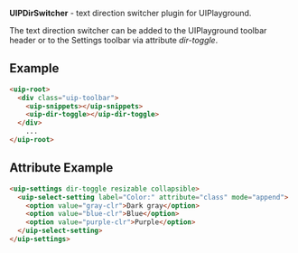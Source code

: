 **UIPDirSwitcher** - text direction switcher plugin for UIPlayground.

The text direction switcher can be added to the UIPlayground toolbar header or to the Settings toolbar
via attribute *dir-toggle*.

## Example

```html
<uip-root>
  <div class="uip-toolbar">
    <uip-snippets></uip-snippets>
    <uip-dir-toggle></uip-dir-toggle>
  </div>
    ...
</uip-root>
```
## Attribute Example

```html
<uip-settings dir-toggle resizable collapsible>
  <uip-select-setting label="Color:" attribute="class" mode="append">
    <option value="gray-clr">Dark gray</option>
    <option value="blue-clr">Blue</option>
    <option value="purple-clr">Purple</option>
  </uip-select-setting>
</uip-settings>
```
